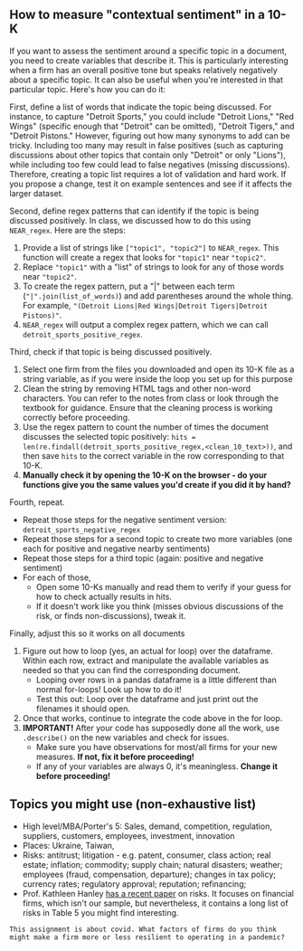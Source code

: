 ## How to measure "contextual sentiment" in a 10-K

If you want to assess the sentiment around a specific topic in a document, you need to create variables that describe it. This is particularly interesting when a firm has an overall positive tone but speaks relatively negatively about a specific topic. It can also be useful when you're interested in that particular topic. Here's how you can do it:

First, define a list of words that indicate the topic being discussed. For instance, to capture "Detroit Sports," you could include "Detroit Lions," "Red Wings" (specific enough that "Detroit" can be omitted), "Detroit Tigers," and "Detroit Pistons." However, figuring out how many synonyms to add can be tricky. Including too many may result in false positives (such as capturing discussions about other topics that contain only "Detroit" or only "Lions"), while including too few could lead to false negatives (missing discussions). Therefore, creating a topic list requires a lot of validation and hard work. If you propose a change, test it on example sentences and see if it affects the larger dataset.

Second, define regex patterns that can identify if the topic is being discussed positively. In class, we discussed how to do this using `NEAR_regex`. Here are the steps:

1.    Provide a list of strings like `["topic1", "topic2"]` to `NEAR_regex`. This function will create a regex that looks for `"topic1"` near `"topic2"`.
1.    Replace `"topic1"` with a "list" of strings to look for any of those words near `"topic2"`.
1.    To create the regex pattern, put a "|" between each term (`"|".join(list_of_words)`) and add parentheses around the whole thing. For example, `"(Detroit Lions|Red Wings|Detroit Tigers|Detroit Pistons)"`.
1.    `NEAR_regex` will output a complex regex pattern, which we can call `detroit_sports_positive_regex`.

Third, check if that topic is being discussed positively.

1. Select one firm from the files you downloaded and open its 10-K file as a string variable, as if you were inside the loop you set up for this purpose
1. Clean the string by removing HTML tags and other non-word characters. You can refer to the notes from class or look through the textbook for guidance. Ensure that the cleaning process is working correctly before proceeding.
1. Use the regex pattern to count the number of times the document discusses the selected topic positively: `hits = len(re.findall(detroit_sports_positive_regex,<clean_10_text>))`, and then save `hits` to the correct variable in the row corresponding to that 10-K.
1. **Manually check it by opening the 10-K on the browser - do your functions give you the same values you'd create if you did it by hand?**

Fourth, repeat.

- Repeat those steps for the negative sentiment version: `detroit_sports_negative_regex`
- Repeat those steps for a second topic to create two more variables (one each for positive and negative nearby sentiments)
- Repeat those steps for a third topic (again: positive and negative sentiment)
- For each of those,
    - Open some 10-Ks manually and read them to verify if your guess for how to check actually results in hits.
    - If it doesn't work like you think (misses obvious discussions of the risk, or finds non-discussions), tweak it.

Finally, adjust this so it works on all documents

1. Figure out how to loop (yes, an actual for loop) over the dataframe. Within each row, extract and manipulate the available variables as needed so that you can find the corresponding document.
    - Looping over rows in a pandas dataframe is a little different than normal for-loops! Look up how to do it!
    - Test this out: Loop over the dataframe and just print out the filenames it should open. 
1. Once that works, continue to integrate the code above in the for loop.
1. **IMPORTANT!** After your code has supposedly done all the work, use `.describe()` on the new variables and check for issues.
    - Make sure you have observations for most/all firms for your new measures. **If not, fix it before proceeding!**
    - If any of your variables are always 0, it's meaningless. **Change it before proceeding!**
    
## Topics you might use (non-exhaustive list)

- High level/MBA/Porter's 5: Sales, demand, competition, regulation, suppliers, customers, employees, investment, innovation
- Places: Ukraine, Taiwan, 
- Risks: antitrust; litigation - e.g. patent, consumer, class action; real estate; inflation; commodity; supply chain; natural disasters; weather; employees (fraud, compensation, departure); changes in tax policy; currency rates; regulatory approval; reputation; refinancing; 
- Prof. Kathleen Hanley [has a recent paper](https://papers.ssrn.com/sol3/papers.cfm?abstract_id=2792943) on risks. It focuses on financial firms, which isn't our sample, but nevertheless, it contains a long list of risks in Table 5 you might find interesting.

```{tip}
This assignment is about covid. What factors of firms do you think might make a firm more or less resilient to operating in a pandemic?
```
